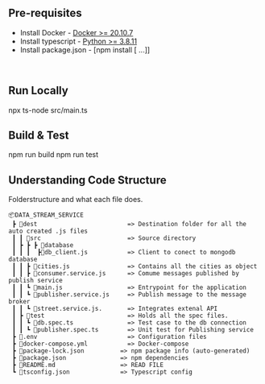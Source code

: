 ## Pre-requisites

- Install Docker - [Docker >= 20.10.7](https://docs.docker.com/get-docker/)
- Install typescript - [Python >= 3.8.11](https://www.python.org/downloads/release/python-3811/)
- Install package.json - [npm install [<package-spec> ...]]

<br/>

##  Run Locally
npx ts-node src/main.ts

## Build & Test
npm run build
npm run test

## Understanding Code Structure
Folderstructure and what each file does. 
```
📦DATA_STREAM_SERVICE
 ┣ 📂dest                         => Destination folder for all the auto created .js files
 ┃ ┃ 📂src                        => Source directory
 ┃ ┣ ┣ ┣ 📂database
 ┃ ┃ ┃  ┣📜db_client.js           => Client to conect to mongodb database 
 ┃ ┃ ┣ 📜cities.js                => Contains all the cities as object
 ┃ ┃ ┣ 📜consumer.service.js      => Comume messages published by publish service
 ┃ ┃ ┗ 📜main.js                  => Entrypoint for the application
 ┃ ┃ ┗ 📜publisher.service.js     => Publish message to the message broker 
 ┃ ┃ ┗ 📜street.service.js.       => Integrates extenal API 
 ┃ ┣ 📂test                       => Holds all the spec files.
 ┃ ┃ ┗ 📜db.spec.ts               => Test case to the db connection
 ┃ ┃ ┗ 📜publisher.spec.ts        => Unit test for Publishing service
 ┣ 📜.env                         => Configuration files
 ┣ 📜docker-compose.yml           => Docker-compose
 ┣ 📜package-lock.json          => npm package info (auto-generated)
 ┣ 📜package.json               => npm dependencies
 ┣ 📜README.md                  => READ FILE
 ┗ 📜tsconfig.json              => Typescript config
 ```